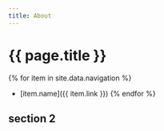 ```yaml
---
title: About
---
```


# {{ page.title }}
{% for item in site.data.navigation %}
- [item.name]({{ item.link }})
{% endfor %}

## section 2
